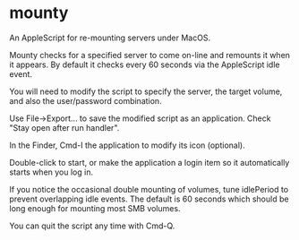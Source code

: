 # mounty
An AppleScript for re-mounting servers under MacOS.

Mounty checks for a specified server to come on-line and remounts it when it appears.  By default it checks every 60 seconds via the AppleScript idle event.

You will need to modify the script to specify the server, the target volume, and also the user/password combination.

Use File->Export... to save the modified script as an application.  Check "Stay open after run handler".

In the Finder, Cmd-I the application to modify its icon (optional).

Double-click to start, or make the application a login item so it automatically starts when you log in.

If you notice the occasional double mounting of volumes, tune idlePeriod to prevent overlapping idle events.  The default is 60 seconds which should be long enough for mounting most SMB volumes.

You can quit the script any time with Cmd-Q.